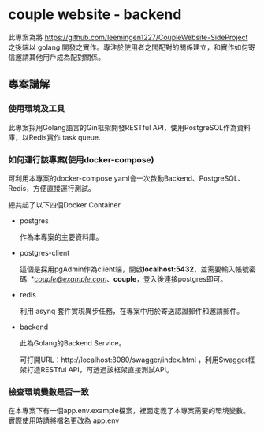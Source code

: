 # couple website - backend

此專案為將 https://github.com/leemingen1227/CoupleWebsite-SideProject 之後端以 golang 開發之實作。專注於使用者之間配對的關係建立，和實作如何寄信邀請其他用戶成為配對關係。

## 專案講解

### 使用環境及工具

此專案採用Golang語言的Gin框架開發RESTful API，使用PostgreSQL作為資料庫，以Redis實作 task queue.

### 如何運行該專案(使用docker-compose)

可利用本專案的docker-compose.yaml會一次啟動Backend、PostgreSQL、Redis，方便直接運行測試。

總共起了以下四個Docker Container

+ postgres

  作為本專案的主要資料庫。

+ postgres-client

  這個是採用pgAdmin作為client端，開啟**localhost:5432**，並需要輸入帳號密碼: **couple@example.com*、**couple**，登入後連接postgres即可。

+ redis

    利用 asynq 套件實現異步任務，在專案中用於寄送認證郵件和邀請郵件。

+ backend

  此為Golang的Backend Service。

  可打開URL：http://localhost:8080/swagger/index.html ，利用Swagger框架打造RESTful API，可透過該框架直接測試API。


### 檢查環境變數是否一致

在本專案下有一個app.env.example檔案，裡面定義了本專案需要的環境變數。實際使用時請將檔名更改為 app.env


